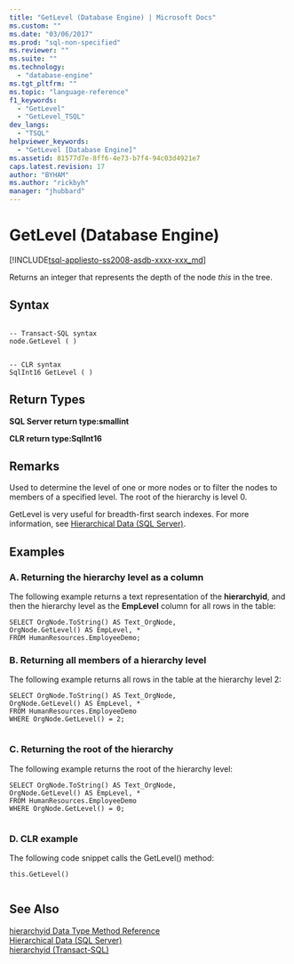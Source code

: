 ```yaml
---
title: "GetLevel (Database Engine) | Microsoft Docs"
ms.custom: ""
ms.date: "03/06/2017"
ms.prod: "sql-non-specified"
ms.reviewer: ""
ms.suite: ""
ms.technology: 
  - "database-engine"
ms.tgt_pltfrm: ""
ms.topic: "language-reference"
f1_keywords: 
  - "GetLevel"
  - "GetLevel_TSQL"
dev_langs: 
  - "TSQL"
helpviewer_keywords: 
  - "GetLevel [Database Engine]"
ms.assetid: 81577d7e-8ff6-4e73-b7f4-94c03d4921e7
caps.latest.revision: 17
author: "BYHAM"
ms.author: "rickbyh"
manager: "jhubbard"
---
```

# GetLevel (Database Engine)
[!INCLUDE[tsql-appliesto-ss2008-asdb-xxxx-xxx_md](../../includes/tsql-appliesto-ss2008-asdb-xxxx-xxx-md.md)]

  Returns an integer that represents the depth of the node *this* in the tree.  
  
## Syntax  
  
```  
  
-- Transact-SQL syntax  
node.GetLevel ( )   
```  
  
```  
  
-- CLR syntax  
SqlInt16 GetLevel ( )   
```  
  
## Return Types  
 **SQL Server return type:smallint**  
  
 **CLR return type:SqlInt16**  
  
## Remarks  
 Used to determine the level of one or more nodes or to filter the nodes to members of a specified level. The root of the hierarchy is level 0.  
  
 GetLevel is very useful for breadth-first search indexes. For more information, see [Hierarchical Data &#40;SQL Server&#41;](../../relational-databases/hierarchical-data-sql-server.md).  
  
## Examples  
  
### A. Returning the hierarchy level as a column  
 The following example returns a text representation of the **hierarchyid**, and then the hierarchy level as the **EmpLevel** column for all rows in the table:  
  
```  
SELECT OrgNode.ToString() AS Text_OrgNode,   
OrgNode.GetLevel() AS EmpLevel, *  
FROM HumanResources.EmployeeDemo;  
```  
  
### B. Returning all members of a hierarchy level  
 The following example returns all rows in the table at the hierarchy level 2:  
  
```  
SELECT OrgNode.ToString() AS Text_OrgNode,   
OrgNode.GetLevel() AS EmpLevel, *  
FROM HumanResources.EmployeeDemo  
WHERE OrgNode.GetLevel() = 2;  
  
```  
  
### C. Returning the root of the hierarchy  
 The following example returns the root of the hierarchy level:  
  
```  
SELECT OrgNode.ToString() AS Text_OrgNode,   
OrgNode.GetLevel() AS EmpLevel, *  
FROM HumanResources.EmployeeDemo  
WHERE OrgNode.GetLevel() = 0;  
  
```  
  
### D. CLR example  
 The following code snippet calls the GetLevel() method:  
  
```  
this.GetLevel()  
  
```  
  
## See Also  
 [hierarchyid Data Type Method Reference](http://msdn.microsoft.com/library/01a050f5-7580-4d5f-807c-7f11423cbb06)   
 [Hierarchical Data &#40;SQL Server&#41;](../../relational-databases/hierarchical-data-sql-server.md)   
 [hierarchyid &#40;Transact-SQL&#41;](../../t-sql/data-types/hierarchyid-data-type-method-reference.md)  
  
  